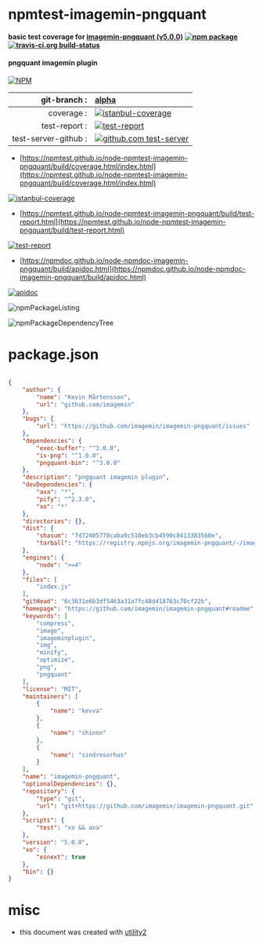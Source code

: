 # npmtest-imagemin-pngquant

#### basic test coverage for  [imagemin-pngquant (v5.0.0)](https://github.com/imagemin/imagemin-pngquant#readme)  [![npm package](https://img.shields.io/npm/v/npmtest-imagemin-pngquant.svg?style=flat-square)](https://www.npmjs.org/package/npmtest-imagemin-pngquant) [![travis-ci.org build-status](https://api.travis-ci.org/npmtest/node-npmtest-imagemin-pngquant.svg)](https://travis-ci.org/npmtest/node-npmtest-imagemin-pngquant)

#### pngquant imagemin plugin

[![NPM](https://nodei.co/npm/imagemin-pngquant.png?downloads=true&downloadRank=true&stars=true)](https://www.npmjs.com/package/imagemin-pngquant)

| git-branch : | [alpha](https://github.com/npmtest/node-npmtest-imagemin-pngquant/tree/alpha)|
|--:|:--|
| coverage : | [![istanbul-coverage](https://npmtest.github.io/node-npmtest-imagemin-pngquant/build/coverage.badge.svg)](https://npmtest.github.io/node-npmtest-imagemin-pngquant/build/coverage.html/index.html)|
| test-report : | [![test-report](https://npmtest.github.io/node-npmtest-imagemin-pngquant/build/test-report.badge.svg)](https://npmtest.github.io/node-npmtest-imagemin-pngquant/build/test-report.html)|
| test-server-github : | [![github.com test-server](https://npmtest.github.io/node-npmtest-imagemin-pngquant/GitHub-Mark-32px.png)](https://npmtest.github.io/node-npmtest-imagemin-pngquant/build/app/index.html) | | build-artifacts : | [![build-artifacts](https://npmtest.github.io/node-npmtest-imagemin-pngquant/glyphicons_144_folder_open.png)](https://github.com/npmtest/node-npmtest-imagemin-pngquant/tree/gh-pages/build)|

- [https://npmtest.github.io/node-npmtest-imagemin-pngquant/build/coverage.html/index.html](https://npmtest.github.io/node-npmtest-imagemin-pngquant/build/coverage.html/index.html)

[![istanbul-coverage](https://npmtest.github.io/node-npmtest-imagemin-pngquant/build/screenCapture.buildCi.browser.%252Ftmp%252Fbuild%252Fcoverage.lib.html.png)](https://npmtest.github.io/node-npmtest-imagemin-pngquant/build/coverage.html/index.html)

- [https://npmtest.github.io/node-npmtest-imagemin-pngquant/build/test-report.html](https://npmtest.github.io/node-npmtest-imagemin-pngquant/build/test-report.html)

[![test-report](https://npmtest.github.io/node-npmtest-imagemin-pngquant/build/screenCapture.buildCi.browser.%252Ftmp%252Fbuild%252Ftest-report.html.png)](https://npmtest.github.io/node-npmtest-imagemin-pngquant/build/test-report.html)

- [https://npmdoc.github.io/node-npmdoc-imagemin-pngquant/build/apidoc.html](https://npmdoc.github.io/node-npmdoc-imagemin-pngquant/build/apidoc.html)

[![apidoc](https://npmdoc.github.io/node-npmdoc-imagemin-pngquant/build/screenCapture.buildCi.browser.%252Ftmp%252Fbuild%252Fapidoc.html.png)](https://npmdoc.github.io/node-npmdoc-imagemin-pngquant/build/apidoc.html)

![npmPackageListing](https://npmtest.github.io/node-npmtest-imagemin-pngquant/build/screenCapture.npmPackageListing.svg)

![npmPackageDependencyTree](https://npmtest.github.io/node-npmtest-imagemin-pngquant/build/screenCapture.npmPackageDependencyTree.svg)



# package.json

```json

{
    "author": {
        "name": "Kevin Mårtensson",
        "url": "github.com/imagemin"
    },
    "bugs": {
        "url": "https://github.com/imagemin/imagemin-pngquant/issues"
    },
    "dependencies": {
        "exec-buffer": "^3.0.0",
        "is-png": "^1.0.0",
        "pngquant-bin": "^3.0.0"
    },
    "description": "pngquant imagemin plugin",
    "devDependencies": {
        "ava": "*",
        "pify": "^2.3.0",
        "xo": "*"
    },
    "directories": {},
    "dist": {
        "shasum": "7d72405778caba9c510eb3cb4590c8413383560e",
        "tarball": "https://registry.npmjs.org/imagemin-pngquant/-/imagemin-pngquant-5.0.0.tgz"
    },
    "engines": {
        "node": ">=4"
    },
    "files": [
        "index.js"
    ],
    "gitHead": "6c3631e6b3df5463a31a7fc48d418763c70cf22b",
    "homepage": "https://github.com/imagemin/imagemin-pngquant#readme",
    "keywords": [
        "compress",
        "image",
        "imageminplugin",
        "img",
        "minify",
        "optimize",
        "png",
        "pngquant"
    ],
    "license": "MIT",
    "maintainers": [
        {
            "name": "kevva"
        },
        {
            "name": "shinnn"
        },
        {
            "name": "sindresorhus"
        }
    ],
    "name": "imagemin-pngquant",
    "optionalDependencies": {},
    "repository": {
        "type": "git",
        "url": "git+https://github.com/imagemin/imagemin-pngquant.git"
    },
    "scripts": {
        "test": "xo && ava"
    },
    "version": "5.0.0",
    "xo": {
        "esnext": true
    },
    "bin": {}
}
```



# misc
- this document was created with [utility2](https://github.com/kaizhu256/node-utility2)
